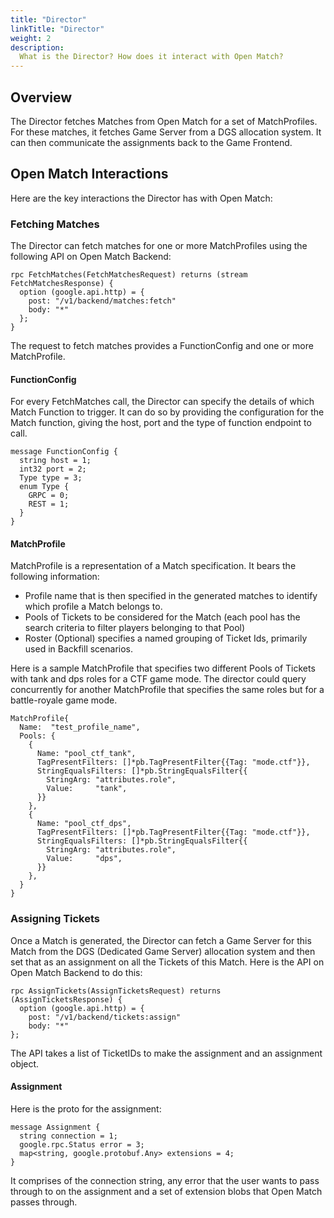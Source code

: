 ```yaml
---
title: "Director"
linkTitle: "Director"
weight: 2
description:
  What is the Director? How does it interact with Open Match?
---
```


## Overview

The Director fetches Matches from Open Match for a set of MatchProfiles. For these matches, it fetches Game Server from a DGS allocation system. It can then communicate the assignments back to the Game Frontend.

## Open Match Interactions

Here are the key interactions the Director has with Open Match:

### Fetching Matches

The Director can fetch matches for one or more MatchProfiles using the following API on Open Match Backend:

```
rpc FetchMatches(FetchMatchesRequest) returns (stream FetchMatchesResponse) {
  option (google.api.http) = {
    post: "/v1/backend/matches:fetch"
    body: "*"
  };
}
```

The request to fetch matches provides a FunctionConfig and one or more MatchProfile.

#### FunctionConfig

For every FetchMatches call, the Director can specify the details of which Match Function to trigger. It can do so by providing the configuration for the Match function, giving the host, port and the type of function endpoint to call.

```
message FunctionConfig {
  string host = 1;
  int32 port = 2;
  Type type = 3;
  enum Type {
    GRPC = 0;
    REST = 1;
  }
}
```

#### MatchProfile

MatchProfile is a representation of a Match specification. It bears the following information:

- Profile name that is then specified in the generated matches to identify which profile a Match belongs to.
- Pools of Tickets to be considered for the Match (each pool has the search criteria to filter players belonging to that Pool)
- Roster (Optional) specifies a named grouping of Ticket Ids, primarily used in Backfill scenarios.

Here is a sample MatchProfile that specifies two different Pools of Tickets with tank and dps roles for a CTF game mode. The director could query concurrently for another MatchProfile that specifies the same roles but for a battle-royale game mode.

```
MatchProfile{
  Name:  "test_profile_name",
  Pools: {
    {
      Name: "pool_ctf_tank",
      TagPresentFilters: []*pb.TagPresentFilter{{Tag: "mode.ctf"}},
      StringEqualsFilters: []*pb.StringEqualsFilter{{
        StringArg: "attributes.role",
        Value:     "tank",
      }}
    },
    {
      Name: "pool_ctf_dps",
      TagPresentFilters: []*pb.TagPresentFilter{{Tag: "mode.ctf"}},
      StringEqualsFilters: []*pb.StringEqualsFilter{{
        StringArg: "attributes.role",
        Value:     "dps",
      }}
    },
  }
}
```

### Assigning Tickets

Once a Match is generated, the Director can fetch a Game Server for this Match from the DGS (Dedicated Game Server) allocation system and then set that as an assignment on all the Tickets of this Match. Here is the API on Open Match Backend to do this:

```
rpc AssignTickets(AssignTicketsRequest) returns (AssignTicketsResponse) {
  option (google.api.http) = {
    post: "/v1/backend/tickets:assign"
    body: "*"
};
```

The API takes a list of TicketIDs to make the assignment and an assignment object.

#### Assignment

Here is the proto for the assignment:

```
message Assignment {
  string connection = 1;
  google.rpc.Status error = 3;
  map<string, google.protobuf.Any> extensions = 4;
}
```

It comprises of the connection string, any error that the user wants to pass through to on the assignment and a set of extension blobs that Open Match passes through.
